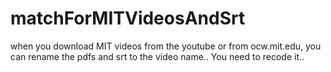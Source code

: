 # matchForMITVideosAndSrt
when you download MIT videos from the youtube or from ocw.mit.edu, you can rename the pdfs and srt to the video name..
You need to recode it..
